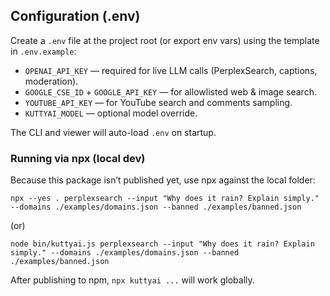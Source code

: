 

## Configuration (.env)
Create a `.env` file at the project root (or export env vars) using the template in `.env.example`:

- `OPENAI_API_KEY` — required for live LLM calls (PerplexSearch, captions, moderation).
- `GOOGLE_CSE_ID` + `GOOGLE_API_KEY` — for allowlisted web & image search.
- `YOUTUBE_API_KEY` — for YouTube search and comments sampling.
- `KUTTYAI_MODEL` — optional model override.

The CLI and viewer will auto-load `.env` on startup.


### Running via npx (local dev)
Because this package isn’t published yet, use npx against the local folder:
```
npx --yes . perplexsearch --input "Why does it rain? Explain simply." --domains ./examples/domains.json --banned ./examples/banned.json
```
(or)
```
node bin/kuttyai.js perplexsearch --input "Why does it rain? Explain simply." --domains ./examples/domains.json --banned ./examples/banned.json
```
After publishing to npm, `npx kuttyai ...` will work globally.

